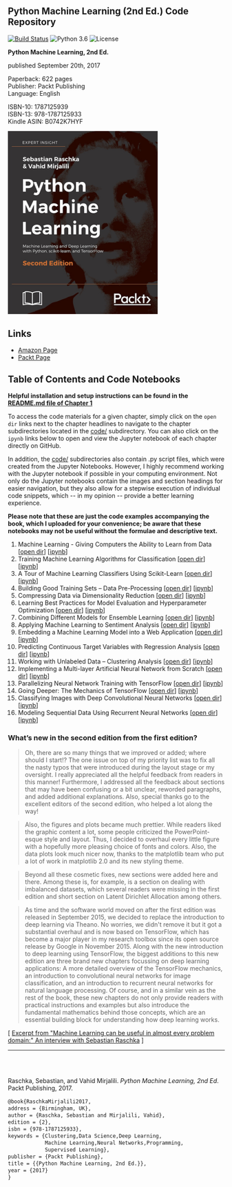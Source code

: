 ## Python Machine Learning (2nd Ed.) Code Repository

[![Build Status](https://travis-ci.com/rasbt/python-machine-learning-book-2nd-edition.svg?token=zvSsJVLJFKzB2yqaeKN1&branch=master)](https://travis-ci.com/rasbt/python-machine-learning-book-2nd-edition)
![Python 3.6](https://img.shields.io/badge/Python-3.6-blue.svg)
![License](https://img.shields.io/badge/Code%20License-MIT-blue.svg)



**Python Machine Learning, 2nd Ed.**  

published September 20th, 2017

Paperback: 622 pages  
Publisher: Packt Publishing  
Language: English

ISBN-10: 1787125939  
ISBN-13: 978-1787125933  
Kindle ASIN: B0742K7HYF  

[<img src="./images/cover_1.jpg" width="348">](https://www.amazon.com/Python-Machine-Learning-scikit-learn-TensorFlow/dp/1787125939)


## Links

- [Amazon Page](https://www.amazon.com/Python-Machine-Learning-scikit-learn-TensorFlow/dp/1787125939)
- [Packt Page](https://www.packtpub.com/big-data-and-business-intelligence/python-machine-learning-second-edition)



## Table of Contents and Code Notebooks

**Helpful installation and setup instructions can be found in the [README.md file of Chapter 1](code/ch01/README.md)**

To access the code materials for a given chapter, simply click on the `open dir` links next to the chapter headlines to navigate to the chapter subdirectories located in the [code/](code/) subdirectory. You can also click on the `ipynb` links below to open and view the Jupyter notebook of each chapter directly on GitHub.

In addition, the [code/](code/) subdirectories also contain .py script files, which were created from the Jupyter Notebooks. However, I highly recommend working with the Jupyter notebook if possible in your computing environment. Not only do the Jupyter notebooks contain the images and section headings for easier navigation, but they also allow for a stepwise execution of individual code snippets, which -- in my opinion -- provide a better learning experience.

**Please note that these are just the code examples accompanying the book, which I uploaded for your convenience; be aware that these notebooks may not be useful without the formulae and descriptive text.**   


1. Machine Learning - Giving Computers the Ability to Learn from Data [[open dir](./code/ch01)] [[ipynb](./code/ch01/ch01.ipynb)] 
2. Training Machine Learning Algorithms for Classification [[open dir](./code/ch02)] [[ipynb](./code/ch02/ch02.ipynb)] 
3. A Tour of Machine Learning Classifiers Using Scikit-Learn [[open dir](./code/ch03)] [[ipynb](./code/ch03/ch03.ipynb)] 
4. Building Good Training Sets – Data Pre-Processing [[open dir](./code/ch04)] [[ipynb](./code/ch04/ch04.ipynb)] 
5. Compressing Data via Dimensionality Reduction [[open dir](./code/ch05)] [[ipynb](./code/ch05/ch05.ipynb)] 
6. Learning Best Practices for Model Evaluation and Hyperparameter Optimization [[open dir](./code/ch06)] [[ipynb](./code/ch06/ch06.ipynb)]
7. Combining Different Models for Ensemble Learning [[open dir](./code/ch07)] [[ipynb](./code/ch07/ch07.ipynb)]
8. Applying Machine Learning to Sentiment Analysis [[open dir](./code/ch08)] [[ipynb](./code/ch08/ch08.ipynb)] 
9. Embedding a Machine Learning Model into a Web Application [[open dir](./code/ch09)] [[ipynb](./code/ch09/ch09.ipynb)] 
10. Predicting Continuous Target Variables with Regression Analysis [[open dir](./code/ch10)] [[ipynb](./code/ch10/ch10.ipynb)] 
11. Working with Unlabeled Data – Clustering Analysis [[open dir](./code/ch11)] [[ipynb](./code/ch11/ch11.ipynb)] 
12. Implementing a Multi-layer Artificial Neural Network from Scratch [[open dir](./code/ch12)] [[ipynb](./code/ch12/ch12.ipynb)] 
13. Parallelizing Neural Network Training with TensorFlow [[open dir](./code/ch13)] [[ipynb](./code/ch13/ch13.ipynb)] 
14. Going Deeper: The Mechanics of TensorFlow [[open dir](./code/ch14)] [[ipynb](./code/ch14/ch14.ipynb)] 
15. Classifying Images with Deep Convolutional Neural Networks [[open dir](./code/ch15)] [[ipynb](./code/ch15/ch15.ipynb)] 
16. Modeling Sequential Data Using Recurrent Neural Networks [[open dir](./code/ch16)] [[ipynb](./code/ch16/ch16.ipynb)] 

### What’s new in the second edition from the first edition?

> Oh, there are so many things that we improved or added; where should I start!? The one issue on top of my priority list was to fix all the nasty typos that were introduced during the layout stage or my oversight. I really appreciated all the helpful feedback from readers in this manner! Furthermore, I addressed all the feedback about sections that may have been confusing or a bit unclear, reworded paragraphs, and added additional explanations. Also, special thanks go to the excellent editors of the second edition, who helped a lot along the way! 

> Also, the figures and plots became much prettier. While readers liked the graphic content a lot, some people criticized the PowerPoint-esque style and layout. Thus, I decided to overhaul every little figure with a hopefully more pleasing choice of fonts and colors. Also, the data plots look much nicer now, thanks to the matplotlib team who put a lot of work in matplotlib 2.0 and its new styling theme.

> Beyond all these cosmetic fixes, new sections were added here and there. Among these is, for example, is a section on dealing with imbalanced datasets, which several readers were missing in the first edition and short section on Latent Dirichlet Allocation among others.

> As time and the software world moved on after the first edition was released in September 2015, we decided to replace the introduction to deep learning via Theano. No worries, we didn't remove it but it got a substantial overhaul and is now based on TensorFlow, which has become a major player in my research toolbox since its open source release by Google in November 2015. 
Along with the new introduction to deep learning using TensorFlow, the biggest additions to this new edition are three brand new chapters focussing on deep learning applications: A more detailed overview of the TensorFlow mechanics, an introduction to convolutional neural networks for image classification, and an introduction to recurrent neural networks for natural language processing. Of course, and in a similar vein as the rest of the book, these new chapters do not only provide readers with practical instructions and examples but also introduce the fundamental mathematics behind those concepts, which are an essential building block for understanding how deep learning works.

[ [Excerpt from "Machine Learning can be useful in almost every problem domain:" An interview with Sebastian Raschka](https://www.packtpub.com/books/content/machine-learning-useful-every-problem-domain-interview-sebastian-raschka/) ]


--- 

<br>
<br>

Raschka, Sebastian, and Vahid Mirjalili. *Python Machine Learning, 2nd Ed*. Packt Publishing, 2017.

    @book{RaschkaMirjalili2017,  
    address = {Birmingham, UK},  
    author = {Raschka, Sebastian and Mirjalili, Vahid},  
    edition = {2},  
    isbn = {978-1787125933},  
    keywords = {Clustering,Data Science,Deep Learning,  
                Machine Learning,Neural Networks,Programming,  
                Supervised Learning},  
    publisher = {Packt Publishing},  
    title = {{Python Machine Learning, 2nd Ed.}},  
    year = {2017}  
    }
